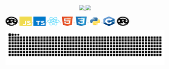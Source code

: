 <div align="center">
  <a href="https://github.com/felipecaninnovaes">
  <img height="180em" src="https://github-readme-stats.vercel.app/api?username=felipecaninnovaes&show_icons=true&theme=dracula&include_all_commits=true&count_private=true"/>
  <img height="180em" src="https://github-readme-stats.vercel.app/api/top-langs/?username=felipecaninnovaes&layout=compact&langs_count=10&theme=dracula"/>
</div>

<div style="display: inline_block"><br>
  <img align="center" alt="Felipe-Rs" height="30" width="40" src="https://raw.githubusercontent.com/devicons/devicon/master/icons/rust/rust-plain.svg">
  <img align="center" alt="Felipe-Js" height="30" width="40" src="https://raw.githubusercontent.com/devicons/devicon/master/icons/javascript/javascript-plain.svg">
  <img align="center" alt="Felipe-Ts" height="30" width="40" src="https://raw.githubusercontent.com/devicons/devicon/master/icons/typescript/typescript-plain.svg">
  <img align="center" alt="Felipe-React" height="30" width="40" src="https://raw.githubusercontent.com/devicons/devicon/master/icons/react/react-original.svg">
  <img align="center" alt="Felipe-HTML" height="30" width="40" src="https://raw.githubusercontent.com/devicons/devicon/master/icons/html5/html5-original.svg">
  <img align="center" alt="Felipe-CSS" height="30" width="40" src="https://raw.githubusercontent.com/devicons/devicon/master/icons/css3/css3-original.svg">
  <img align="center" alt="Felipe-Python" height="30" width="40" src="https://raw.githubusercontent.com/devicons/devicon/master/icons/python/python-original.svg">
  <img align="center" alt="Felipe-CPlusPlus" height="30" width="40" src="https://raw.githubusercontent.com/devicons/devicon/master/icons/cplusplus/cplusplus-original.svg">
  <img align="center" alt="Felipe-Rust" height="30" width="40" src="https://raw.githubusercontent.com/devicons/devicon/master/icons/rust/rust-plain.svg">
  </div>

<div>  
  
  ![Snake animation](https://github.com/felipecaninnovaes/felipecaninnovaes/blob/output/github-contribution-grid-snake.svg)
  
</div>
